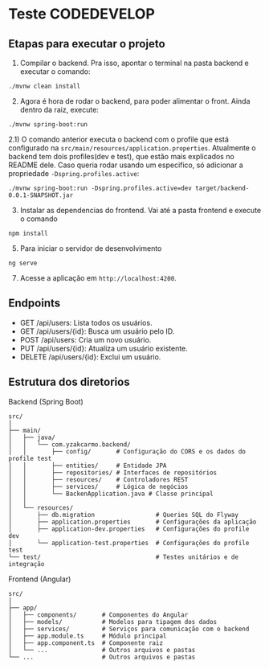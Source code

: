 # Teste CODEDEVELOP

## Etapas para executar o projeto
1) Compilar o backend. Pra isso, apontar o terminal na pasta backend e executar o comando:
```
./mvnw clean install
```
2) Agora é hora de rodar o backend, para poder alimentar o front. Ainda dentro da raiz, execute:
```
./mvnw spring-boot:run
```
2.1) O comando anterior executa o backend com o profile que está configurado na `src/main/resources/application.properties`. Atualmente o backend tem dois profiles(dev e test), que estão mais explicados no README dele. Caso queria rodar usando um especifico, só adicionar a propriedade `-Dspring.profiles.active`:
```
./mvnw spring-boot:run -Dspring.profiles.active=dev target/backend-0.0.1-SNAPSHOT.jar
```
3) Instalar as dependencias do frontend. Vai até a pasta frontend e execute o comando
```
npm install
```
5) Para iniciar o servidor de desenvolvimento
```
ng serve
```
7) Acesse a aplicação em `http://localhost:4200`.

## Endpoints
* GET /api/users: Lista todos os usuários.
* GET /api/users/{id}: Busca um usuário pelo ID.
* POST /api/users: Cria um novo usuário.
* PUT /api/users/{id}: Atualiza um usuário existente.
* DELETE /api/users/{id}: Exclui um usuário.

## Estrutura dos diretorios
Backend (Spring Boot)
```
src/
│
├── main/
│   ├── java/
│   │   └── com.yzakcarmo.backend/
│   │       ├── config/       # Configuração do CORS e os dados do profile test
│   │       ├── entities/     # Entidade JPA
│   │       ├── repositories/ # Interfaces de repositórios
│   │       ├── resources/    # Controladores REST
│   │       ├── services/     # Lógica de negócios
│   │       └── BackenApplication.java # Classe principal
│   │
│   └── resources/
│       ├── db.migration                 # Queries SQL do Flyway
│       ├── application.properties       # Configurações da aplicação
│       ├── application-dev.properties   # Configurações do profile dev
│       └── application-test.properties  # Configurações do profile test
└── test/                                # Testes unitários e de integração
```

Frontend (Angular)
```
src/
│
├── app/
│   ├── components/       # Componentes do Angular
│   ├── models/           # Modelos para tipagem dos dados
│   ├── services/         # Serviços para comunicação com o backend
│   ├── app.module.ts     # Módulo principal
│   ├── app.component.ts  # Componente raiz
│   └── ...               # Outros arquivos e pastas
└── ...                   # Outros arquivos e pastas
```

